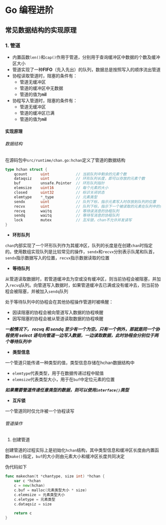 # Go 编程进阶







## 常见数据结构的实现原理





### 1. 管道

* 内置函数`len()`和`cap()`作用于管道，分别用于查询缓冲区中数据的个数及缓冲区大小
* 管道实现了一种**FIFO**（先入先出）的队列，数据总是按照写入的顺序流出管道
* 协程读取管道时，阻塞的条件有：
  * 管道无缓冲区
  * 管道的缓冲区中无数据
  * 管道的值为**nil**
* 协程写入管道时，阻塞的条件有：
  * 管道无缓冲区
  * 管道的缓冲区已满
  * 管道的值为**nil**



#### 实现原理



###### 数据结构

在源码包中`src/runtime/chan.go:hchan`定义了管道的数据结构

```go
type hchan struct {
    qcount		uint			// 当前队列中剩余的元素个数
    dataqsiz	uint			// 环形队列长度，即可以存放的元素个数
    buf			unsafe.Pointer	// 环形队列指针
    elemsize	uint16			// 每个元素的大小
    closed		uint32			// 标识关闭状态
    elemtype	*_type			// 元素类型
    sendx		uint			// 队列下标，指示元素写入时存放到队列的位置
    recvx		uint			// 队列下标，指示下一个被读取的元素在队列中的位置
    recvq		waitq			// 等待读消息的协程队列
    sendq		waitq			// 等待写消息的协程队列
    lock		mutex			// 互斥锁，chan不允许并发读写
}
```

* **环形队列**

`chan`内部实现了一个环形队列作为其缓冲区，队列的长度是在创建`chan`时指定的。使用数组实现队列是比较常见的操作，`sendx`和`recvx`分别表示队尾和队首，`sendx`指示数据写入的位置，`recvx`指示数据读取的位置

* **等待队列**

从管道读取数据时，若管道缓冲去为空或没有缓冲区，则当前协程会被阻塞，并加入`recvq`队列。向管道写入数据时，如果管道缓冲去已满或没有缓冲去，则当前协程会被阻塞，并被加入`sendq`队列

处于等待队列中的协程会在其他协程操作管道时被唤醒：

* 因读阻塞的协程会被向管道写入数据的协程唤醒
* 因写阻塞的协程会被从管道读取数据的协程唤醒

***一般情况下， recvq 和 sendq 至少有一个为空。只有一个例外，那就是同一个协程使用 select 语句向管道一边写入数据，一边读取数据，此时协程会分别位于两个等待队列中***

* **类型信息**

一个管道只能传递一种类型的值，类型信息存储在hchan数据结构中

* `elemtype`代表类型，用于在数据传递过程中赋值
* `elemsize`代表类型大小，用于在`buf`中定位元素的位置

***如果需要管道传递任意类型的数据，则可以使用`interface()`类型***

* **互斥锁**

一个管道同时仅允许被一个协程读写



###### 管道操作

1. 创建管道

创建管道的过程实际上是初始化`hchan`结构，其中类型信息和缓冲区长度由内置函数`make()`指定，`buf`的大小则由元素大小和缓冲区长度共同决定

伪代码如下

```go
func makechan(t *chantype, size int) *hchan {
    var c *hchan
    c = new(hchan)
    c.buf = malloc(元素类型大小 * size)
    c.elemsize = 元素类型大小
    c.eletype = 元素类型
    c.dataqsiz = size
    
    return c
}
```



